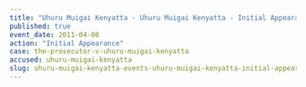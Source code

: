 ```yaml
---
title: "Uhuru Muigai Kenyatta - Uhuru Muigai Kenyatta - Initial Appearance"
published: true
event_date: 2011-04-08
action: "Initial Appearance"
case: the-prosecutor-v-uhuru-muigai-kenyatta
accused: uhuru-muigai-kenyatta
slug: uhuru-muigai-kenyatta-events-uhuru-muigai-kenyatta-initial-appearance
---
```

